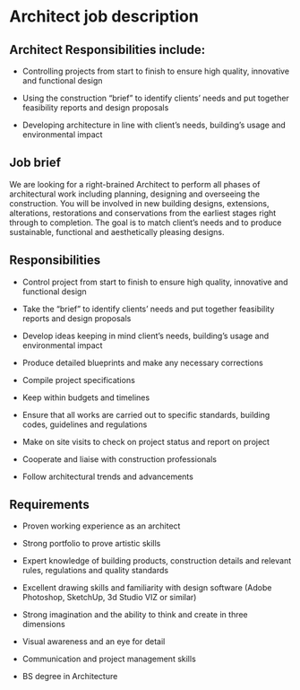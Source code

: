 # Architect job description


## Architect Responsibilities include:
* Controlling projects from start to finish to ensure high quality, innovative and functional design

* Using the construction “brief” to identify clients’ needs and put together feasibility reports and design proposals

* Developing architecture in line with client’s needs, building’s usage and environmental impact


## Job brief

We are looking for a right-brained Architect to perform all phases of architectural work including planning, designing and overseeing the construction. You will be involved in new building designs, extensions, alterations, restorations and conservations from the earliest stages right through to completion. The goal is to match client’s needs and to produce sustainable, functional and aesthetically pleasing designs.


## Responsibilities

* Control project from start to finish to ensure high quality, innovative and functional design

* Take the “brief” to identify clients’ needs and put together feasibility reports and design proposals

* Develop ideas keeping in mind client’s needs, building’s usage and environmental impact

* Produce detailed blueprints and make any necessary corrections

* Compile project specifications

* Keep within budgets and timelines

* Ensure that all works are carried out to specific standards, building codes, guidelines and regulations

* Make on site visits to check on project status and report on project

* Cooperate and liaise with construction professionals

* Follow architectural trends and advancements


## Requirements

* Proven working experience as an architect

* Strong portfolio to prove artistic skills

* Expert knowledge of building products, construction details and relevant rules, regulations and quality standards

* Excellent drawing skills and familiarity with design software (Adobe Photoshop, SketchUp, 3d Studio VIZ or similar)

* Strong imagination and the ability to think and create in three dimensions

* Visual awareness and an eye for detail

* Communication and project management skills

* BS degree in Architecture
